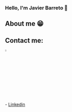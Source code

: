 ### Hello, I'm Javier Barreto 👋

<h2>About me 😁</h2>

<h2>Contact me:</h2>
<div class="div">
  <img src="https://play-lh.googleusercontent.com/kMofEFLjobZy_bCuaiDogzBcUT-dz3BBbOrIEjJ-hqOabjK8ieuevGe6wlTD15QzOqw" width="4%" height="4%"> 
  <p>- <a href="https://www.linkedin.com/in/javier-barreto-231564227/">Linkedin</a></p>
</div>

<!--
**Javier-Barreto/Javier-Barreto** is a ✨ _special_ ✨ repository because its `README.md` (this file) appears on your GitHub profile.

Here are some ideas to get you started:

- 🔭 I’m currently working on ...
- 🌱 I’m currently learning ...
- 👯 I’m looking to collaborate on ...
- 🤔 I’m looking for help with ...
- 💬 Ask me about ...
- 📫 How to reach me: ...
- 😄 Pronouns: ...
- ⚡ Fun fact: ...
-->
